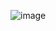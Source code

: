 ![image](https://github.com/Plooozy/subDocker/assets/143416064/2b3b86f7-9918-4d4b-8185-d7ed99b78f0c)
